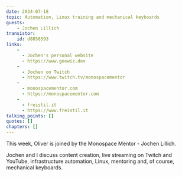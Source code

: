 ```yaml
---
date: 2024-07-18
topic: Automation, Linux training and mechanical keyboards
guests:
    - Jochen Lillich
transistor:
    id: d8858593
links:
    -
      - Jochen's personal website
      - https://www.geewiz.dev
    -
      - Jochen on Twitch
      - https://www.twitch.tv/monospacementor
    -
      - monospacementor.com
      - https://monospacementor.com
    -
      - freistil.it
      - https://www.freistil.it
talking_points: []
quotes: []
chapters: []
---
```


This week, Oliver is joined by the Monospace Mentor - Jochen Lillich.

Jochen and I discuss content creation, live streaming on Twitch and YouTube, infrastructure automation, Linux, mentoring and, of course, mechanical keyboards.
